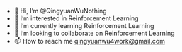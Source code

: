 - 👋 Hi, I’m @QingyuanWuNothing
- 👀 I’m interested in Reinforcement Learning
- 🌱 I’m currently learning Reinforcement Learning
- 💞️ I’m looking to collaborate on Reinforcement Learning
- 📫 How to reach me qingyuanwu4work@gmail.com

<!---
QingyuanWuNothing/QingyuanWuNothing is a ✨ special ✨ repository because its `README.md` (this file) appears on your GitHub profile.
You can click the Preview link to take a look at your changes.
--->
